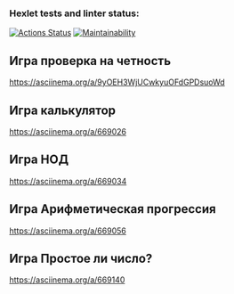 ### Hexlet tests and linter status:
[![Actions Status](https://github.com/Sizikov-Ilya/frontend-project-44/actions/workflows/hexlet-check.yml/badge.svg)](https://github.com/Sizikov-Ilya/frontend-project-44/actions)
[![Maintainability](https://api.codeclimate.com/v1/badges/92bd90d61d5dc7aace1a/maintainability)](https://codeclimate.com/github/Sizikov-Ilya/frontend-project-44/maintainability)

## Игра проверка на четность
https://asciinema.org/a/9yOEH3WjUCwkyuOFdGPDsuoWd

## Игра калькулятор
https://asciinema.org/a/669026

## Игра НОД
 https://asciinema.org/a/669034

## Игра Арифметическая прогрессия
 https://asciinema.org/a/669056

## Игра Простое ли число?
 https://asciinema.org/a/669140